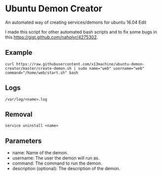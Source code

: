 # Ubuntu Demon Creator
An automated way of creating services/demons for ubuntu 16.04 Edit

I made this script for other automated bash scripts and to fix some bugs in this https://gist.github.com/naholyr/4275302.

## Example
	curl https://raw.githubusercontent.com/x13machine/ubuntu-demon-creator/master/create-demon.sh | sudo name="web" username="web" command="/home/web/start.sh" bash
## Logs
	/var/log/<name>.log
## Removal
	service uninstall <name>
## Parameters
* name: Name of the demon.
* username: The user the demon will run as.
* command: The command to run the demon.
* description (optional): The description of the demon.
